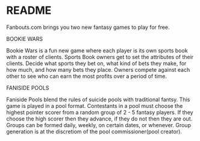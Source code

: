 # README

Fanbouts.com brings you two new fantasy games to play for free.

BOOKIE WARS  

Bookie Wars is a fun new game where each player is its own sports book with a roster of clients.  Sports Book owners get to set the attributes of their clients.  Decide what sports they bet on, what kind of bets they make, for how much, and how many bets they place.  Owners compete against each other to see who can earn the most profits over a period of time.

FANISIDE POOLS

Faniside Pools blend the rules of suicide pools with traditional fantsy.  This game is played in a pool format.  Contestants in a pool must choose the highest pointer scorer from a random group of 2 - 5 fantasy players. If they choose the high scorer then they advance, if they do not then they are out.  Groups can be formed daily, weekly, on certain dates, or whenever.  Group generation is at the discretiom of the pool commissioner(pool creator).














    








